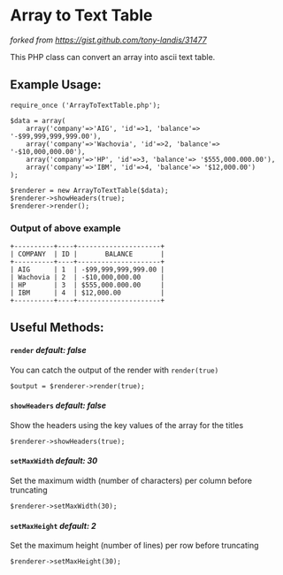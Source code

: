 # Array to Text Table
*forked from https://gist.github.com/tony-landis/31477*

This PHP class can convert an array into ascii text table.

## Example Usage:

```
require_once ('ArrayToTextTable.php');

$data = array(
	array('company'=>'AIG', 'id'=>1, 'balance'=> '-$99,999,999,999.00'),
	array('company'=>'Wachovia', 'id'=>2, 'balance'=> '-$10,000,000.00'),
	array('company'=>'HP', 'id'=>3, 'balance'=> '$555,000.000.00'),
	array('company'=>'IBM', 'id'=>4, 'balance'=> '$12,000.00')
);

$renderer = new ArrayToTextTable($data);
$renderer->showHeaders(true);
$renderer->render();
```
### Output of above example
```
+----------+----+---------------------+
| COMPANY  | ID |       BALANCE       |
+----------+----+---------------------+
| AIG      | 1  | -$99,999,999,999.00 |
| Wachovia | 2  | -$10,000,000.00     |
| HP       | 3  | $555,000.000.00     |
| IBM      | 4  | $12,000.00          |
+----------+----+---------------------+
```


## Useful Methods:

#### `render` *default: false*
You can catch the output of the render with `render(true)`
```
$output = $renderer->render(true);
```

#### `showHeaders` *default: false*
Show the headers using the key values of the array for the titles
```
$renderer->showHeaders(true);
```

#### `setMaxWidth` *default: 30*
Set the maximum width (number of characters) per column before truncating
```
$renderer->setMaxWidth(30);
```

#### `setMaxHeight` *default: 2*
Set the maximum height (number of lines) per row before truncating
```
$renderer->setMaxHeight(30);
```
